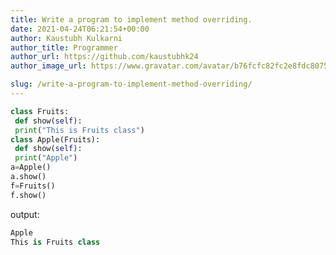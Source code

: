 ```yaml
---
title: Write a program to implement method overriding.
date: 2021-04-24T06:21:54+00:00
author: Kaustubh Kulkarni
author_title: Programmer
author_url: https://github.com/kaustubhk24
author_image_url: https://www.gravatar.com/avatar/b76fcfc82fc2e8fdc8075636f1735f61?s=200

slug: /write-a-program-to-implement-method-overriding/
---
```

```python title="file.py"
class Fruits:
 def show(self):
 print("This is Fruits class")
class Apple(Fruits):
 def show(self):
 print("Apple")
a=Apple()
a.show()
f=Fruits()
f.show()
```

output:

```python title="Output"
Apple
This is Fruits class
```
